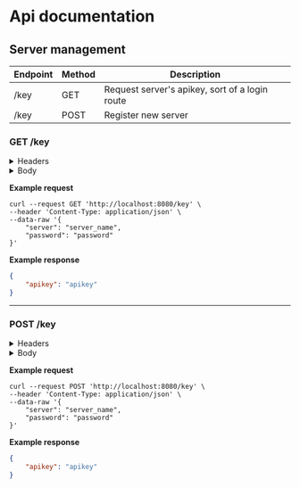 # Api documentation

## **Server management**
| Endpoint | Method | Description |
| --- | --- | --- |
| /key | GET | Request server's apikey, sort of a login route
| /key | POST | Register new server

### **GET** /key
<details>
    <summary>Headers</summary>

    Content-Type: application/json
</details>

<details>
    <summary>Body</summary>

| Param |  Type | Required | Description |
| --- | --- | --- | --- |
| server | string | Yes | Server name |
| password | string | Yes | Length must be between 8 and 64 characters |
</details>

**Example request**
```curl
curl --request GET 'http://localhost:8080/key' \
--header 'Content-Type: application/json' \
--data-raw '{
    "server": "server_name",
    "password": "password"
}'
```

**Example response**
```JSON
{
    "apikey": "apikey"
}
```

----

### **POST** /key
<details>
    <summary>Headers</summary>

    Content-Type: application/json
</details>

<details>
    <summary>Body</summary>

| Param |  Type | Required | Description |
| --- | --- | --- | --- |
| server | string | Yes | Server name |
| password | string | Yes | Length must be between 8 and 64 characters |
</details>

**Example request**
```curl
curl --request POST 'http://localhost:8080/key' \
--header 'Content-Type: application/json' \
--data-raw '{
    "server": "server_name",
    "password": "password"
}'
```

**Example response**
```JSON
{
    "apikey": "apikey"
}
```